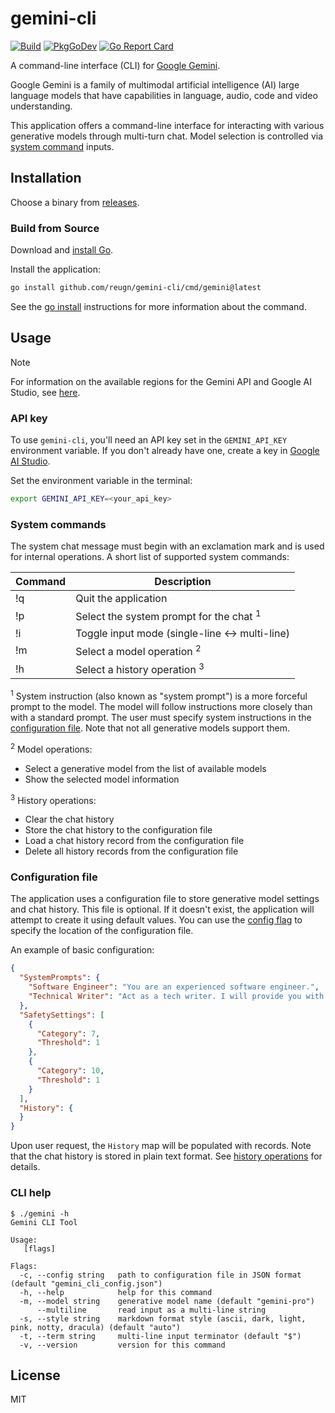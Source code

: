 # gemini-cli
[![Build](https://github.com/reugn/gemini-cli/actions/workflows/build.yml/badge.svg)](https://github.com/reugn/gemini-cli/actions/workflows/build.yml)
[![PkgGoDev](https://pkg.go.dev/badge/github.com/reugn/gemini-cli)](https://pkg.go.dev/github.com/reugn/gemini-cli)
[![Go Report Card](https://goreportcard.com/badge/github.com/reugn/gemini-cli)](https://goreportcard.com/report/github.com/reugn/gemini-cli)

A command-line interface (CLI) for [Google Gemini](https://deepmind.google/technologies/gemini/).

Google Gemini is a family of multimodal artificial intelligence (AI) large language models that have
capabilities in language, audio, code and video understanding.

This application offers a command-line interface for interacting with various generative models through
multi-turn chat. Model selection is controlled via [system command](#system-commands) inputs.

## Installation
Choose a binary from [releases](https://github.com/reugn/gemini-cli/releases).

### Build from Source
Download and [install Go](https://golang.org/doc/install).

Install the application:
```sh
go install github.com/reugn/gemini-cli/cmd/gemini@latest
```

See the [go install](https://go.dev/ref/mod#go-install) instructions for more information about the command.

## Usage
> [!NOTE]
> For information on the available regions for the Gemini API and Google AI Studio,
> see [here](https://ai.google.dev/available_regions#available_regions).

### API key
To use `gemini-cli`, you'll need an API key set in the `GEMINI_API_KEY` environment variable.
If you don't already have one, create a key in [Google AI Studio](https://makersuite.google.com/app/apikey).

Set the environment variable in the terminal:
```sh
export GEMINI_API_KEY=<your_api_key>
```

### System commands
The system chat message must begin with an exclamation mark and is used for internal operations.
A short list of supported system commands:

| Command | Description                                        |
|---------|----------------------------------------------------|
| !q      | Quit the application                               |
| !p      | Select the system prompt for the chat <sup>1</sup> |
| !i      | Toggle input mode (single-line <-> multi-line)     |
| !m      | Select a model operation <sup>2</sup>              |
| !h      | Select a history operation <sup>3</sup>            |

<sup>1</sup> System instruction (also known as "system prompt") is a more forceful prompt to the model.
The model will follow instructions more closely than with a standard prompt.
The user must specify system instructions in the [configuration file](#configuration-file).
Note that not all generative models support them.

<sup>2</sup> Model operations:
* Select a generative model from the list of available models
* Show the selected model information

<sup>3</sup> History operations:
* Clear the chat history
* Store the chat history to the configuration file
* Load a chat history record from the configuration file
* Delete all history records from the configuration file

### Configuration file
The application uses a configuration file to store generative model settings and chat history. This file is optional.
If it doesn't exist, the application will attempt to create it using default values. You can use the
[config flag](#cli-help) to specify the location of the configuration file.

An example of basic configuration:
```json
{
  "SystemPrompts": {
    "Software Engineer": "You are an experienced software engineer.",
    "Technical Writer": "Act as a tech writer. I will provide you with the basic steps of an app functionality, and you will come up with an engaging article on how to do those steps."
  },
  "SafetySettings": [
    {
      "Category": 7,
      "Threshold": 1
    },
    {
      "Category": 10,
      "Threshold": 1
    }
  ],
  "History": {
  }
}
```
Upon user request, the `History` map will be populated with records. Note that the chat history is stored in plain
text format. See [history operations](#system-commands) for details.

### CLI help
```console
$ ./gemini -h
Gemini CLI Tool

Usage:
   [flags]

Flags:
  -c, --config string   path to configuration file in JSON format (default "gemini_cli_config.json")
  -h, --help            help for this command
  -m, --model string    generative model name (default "gemini-pro")
      --multiline       read input as a multi-line string
  -s, --style string    markdown format style (ascii, dark, light, pink, notty, dracula) (default "auto")
  -t, --term string     multi-line input terminator (default "$")
  -v, --version         version for this command
```

## License
MIT
